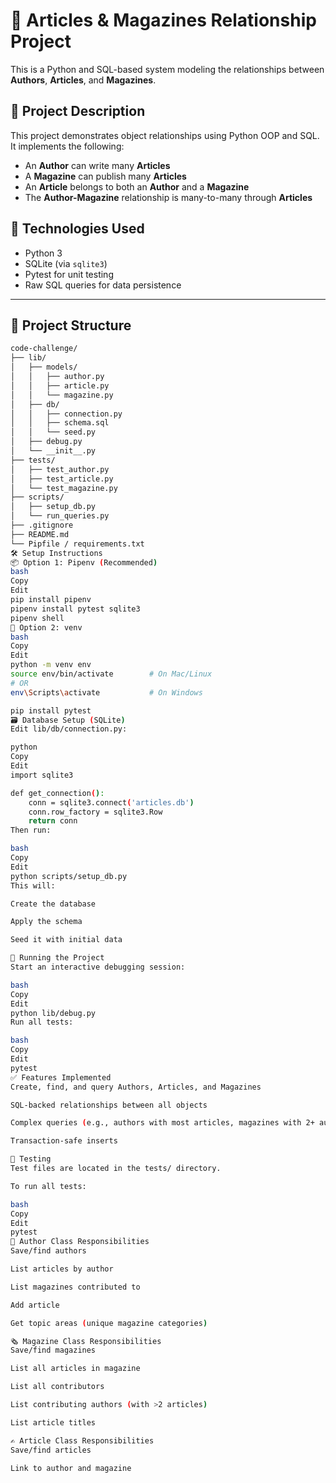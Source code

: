 # 📰 Articles & Magazines Relationship Project

This is a Python and SQL-based system modeling the relationships between **Authors**, **Articles**, and **Magazines**.

## 📘 Project Description

This project demonstrates object relationships using Python OOP and SQL. It implements the following:

- An **Author** can write many **Articles**
- A **Magazine** can publish many **Articles**
- An **Article** belongs to both an **Author** and a **Magazine**
- The **Author-Magazine** relationship is many-to-many through **Articles**

## 🧱 Technologies Used

- Python 3
- SQLite (via `sqlite3`)
- Pytest for unit testing
- Raw SQL queries for data persistence

---

## 📁 Project Structure

```bash
code-challenge/
├── lib/
│   ├── models/
│   │   ├── author.py
│   │   ├── article.py
│   │   └── magazine.py
│   ├── db/
│   │   ├── connection.py
│   │   ├── schema.sql
│   │   └── seed.py
│   ├── debug.py
│   └── __init__.py
├── tests/
│   ├── test_author.py
│   ├── test_article.py
│   └── test_magazine.py
├── scripts/
│   ├── setup_db.py
│   └── run_queries.py
├── .gitignore
├── README.md
└── Pipfile / requirements.txt
🛠️ Setup Instructions
📦 Option 1: Pipenv (Recommended)
bash
Copy
Edit
pip install pipenv
pipenv install pytest sqlite3
pipenv shell
🧪 Option 2: venv
bash
Copy
Edit
python -m venv env
source env/bin/activate        # On Mac/Linux
# OR
env\Scripts\activate           # On Windows

pip install pytest
🗃️ Database Setup (SQLite)
Edit lib/db/connection.py:

python
Copy
Edit
import sqlite3

def get_connection():
    conn = sqlite3.connect('articles.db')
    conn.row_factory = sqlite3.Row
    return conn
Then run:

bash
Copy
Edit
python scripts/setup_db.py
This will:

Create the database

Apply the schema

Seed it with initial data

🚀 Running the Project
Start an interactive debugging session:

bash
Copy
Edit
python lib/debug.py
Run all tests:

bash
Copy
Edit
pytest
✅ Features Implemented
Create, find, and query Authors, Articles, and Magazines

SQL-backed relationships between all objects

Complex queries (e.g., authors with most articles, magazines with 2+ authors, etc.)

Transaction-safe inserts

🧪 Testing
Test files are located in the tests/ directory.

To run all tests:

bash
Copy
Edit
pytest
📝 Author Class Responsibilities
Save/find authors

List articles by author

List magazines contributed to

Add article

Get topic areas (unique magazine categories)

🗞️ Magazine Class Responsibilities
Save/find magazines

List all articles in magazine

List all contributors

List contributing authors (with >2 articles)

List article titles

✍️ Article Class Responsibilities
Save/find articles

Link to author and magazine

